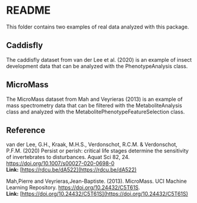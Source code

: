 # README

This folder contains two examples of real data analyzed with this package.

## Caddisfly

The caddisfly dataset from van der Lee et al. (2020) is an example of insect development data that can be analyzed with the PhenotypeAnalysis class.


## MicroMass

The MicroMass dataset from Mah and Veyrieras (2013) is an example of mass spectrometry data that can be filtered with the MetaboliteAnalysis class and analyzed with the MetabolitePhenotypeFeatureSelection class.


## Reference 

van der Lee, G.H., Kraak, M.H.S., Verdonschot, R.C.M. & Verdonschot, P.F.M. (2020) Persist or perish: critical life stages determine the sensitivity of invertebrates to disturbances. Aquat Sci 82, 24. https://doi.org/10.1007/s00027-020-0698-0 <br>
**Link:** [https://rdcu.be/dA522](https://rdcu.be/dA522)

Mah,Pierre and Veyrieras,Jean-Baptiste. (2013). MicroMass. UCI Machine Learning Repository. https://doi.org/10.24432/C5T61S. <br>
**Link:** [https://doi.org/10.24432/C5T61S](https://doi.org/10.24432/C5T61S)


